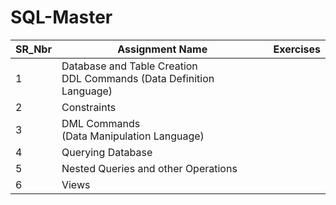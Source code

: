 # SQL-Master
| SR_Nbr | Assignment Name  | Exercises |
| --------------- | --------------- | --------------- |
| 1 | Database and Table Creation <br /> DDL Commands (Data Definition Language) |  |
| 2 | Constraints |  |
| 3 | DML Commands <br /> (Data Manipulation Language) |  |
| 4 | Querying Database |  |
| 5 | Nested Queries and other Operations |  |
| 6 | Views |  |
